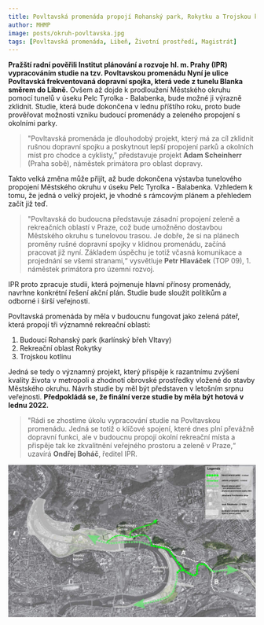 ```yaml
---
title: Povltavská promenáda propojí Rohanský park, Rokytku a Trojskou kotlinu, magistrát řeší studii
author: MHMP
image: posts/okruh-povltavska.jpg
tags: [Povltavská promenáda, Libeň, Životní prostředí, Magistrát]
---
```


**Pražští radní pověřili Institut plánování a rozvoje hl. m. Prahy (IPR) vypracováním studie na tzv. Povltavskou promenádu Nyní je ulice Povltavská frekventovaná dopravní spojka, která vede z tunelu Blanka směrem do Libně.** Ovšem až dojde k prodloužení Městského okruhu pomocí tunelů v úseku Pelc Tyrolka - Balabenka, bude možné ji výrazně zklidnit. Studie, která bude dokončena v lednu příštího roku, proto bude prověřovat možnosti vzniku budoucí promenády a zeleného propojení s okolními parky.

>"Povltavská promenáda je dlouhodobý projekt, který má za cíl zklidnit rušnou dopravní spojku a poskytnout lepší propojení parků a okolních míst pro chodce a cyklisty,” představuje projekt **Adam Scheinherr** (Praha sobě), náměstek primátora pro oblast dopravy.

Takto velká změna může přijít, až bude dokončena výstavba tunelového propojení Městského okruhu v úseku Pelc Tyrolka - Balabenka. Vzhledem k tomu, že jedná o velký projekt, je vhodné s rámcovým plánem a přehledem začít již teď.

>"Povltavská do budoucna představuje zásadní propojení zeleně a rekreačních oblastí v Praze, což bude umožněno dostavbou Městského okruhu s tunelovou trasou. Je dobře, že si na plánech proměny rušné dopravní spojky v klidnou promenádu, začíná pracovat již nyní. Základem úspěchu je totiž včasná komunikace a projednání se všemi stranami,“ vysvětluje **Petr Hlaváček** (TOP 09), 1. náměstek primátora pro územní rozvoj.

IPR proto zpracuje studii, která pojmenuje hlavní přínosy promenády, navrhne konkrétní řešení akční plán. Studie bude sloužit politikům a odborné i širší veřejnosti.

Povltavská promenáda by měla v budoucnu fungovat jako zelená páteř, která propojí tři významné rekreační oblasti:
1. Budoucí Rohanský park (karlínský břeh Vltavy)
2. Rekreační oblast Rokytky
3. Trojskou kotlinu

Jedná se tedy o významný projekt, který přispěje k razantnímu zvýšení kvality života v metropoli a zhodnotí obrovské prostředky vložené do stavby Městského okruhu. Návrh studie by měl být představen v letošním srpnu veřejnosti. **Předpokládá se, že finální verze studie by měla být hotová v lednu 2022.**

>"Rádi se zhostíme úkolu vypracování studie na Povltavskou promenádu. Jedná se totiž o klíčové spojení, které dnes plní převážně dopravní funkci, ale v budoucnu propojí okolní rekreační místa a přispěje tak ke zkvalitnění veřejného prostoru a zeleně v Praze,“ uzavírá **Ondřej Boháč**, ředitel IPR.

![Studie](/assets/img/posts/studie-povltavska.jpg)
